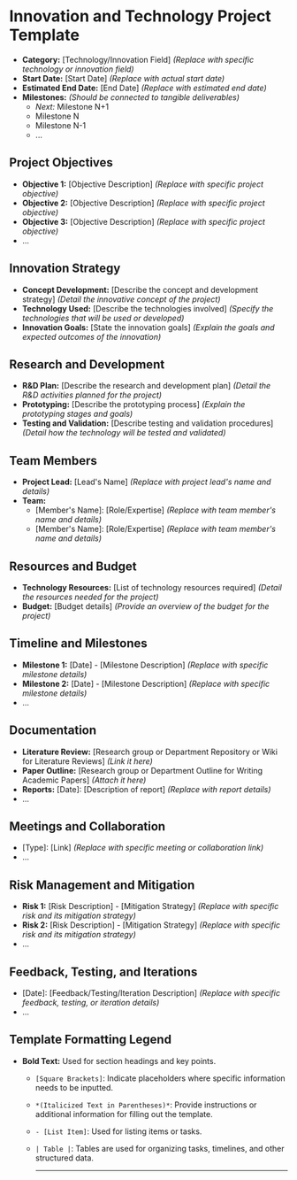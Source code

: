 # Innovation and Technology Project Template

- **Category:** [Technology/Innovation Field] _(Replace with specific technology or innovation field)_
- **Start Date:** [Start Date] _(Replace with actual start date)_
- **Estimated End Date:** [End Date] _(Replace with estimated end date)_
- **Milestones:** _(Should be connected to tangible deliverables)_
  - _Next:_ Milestone N+1
  - Milestone N
  - Milestone N-1
  - ...

## Project Objectives

- **Objective 1:** [Objective Description] _(Replace with specific project objective)_
- **Objective 2:** [Objective Description] _(Replace with specific project objective)_
- **Objective 3:** [Objective Description] _(Replace with specific project objective)_
- ...

## Innovation Strategy

- **Concept Development:** [Describe the concept and development strategy] _(Detail the innovative concept of the project)_
- **Technology Used:** [Describe the technologies involved] _(Specify the technologies that will be used or developed)_
- **Innovation Goals:** [State the innovation goals] _(Explain the goals and expected outcomes of the innovation)_

## Research and Development

- **R&D Plan:** [Describe the research and development plan] _(Detail the R&D activities planned for the project)_
- **Prototyping:** [Describe the prototyping process] _(Explain the prototyping stages and goals)_
- **Testing and Validation:** [Describe testing and validation procedures] _(Detail how the technology will be tested and validated)_

## Team Members

- **Project Lead:** [Lead's Name] _(Replace with project lead's name and details)_
- **Team:**
  - [Member's Name]: [Role/Expertise] _(Replace with team member's name and details)_
  - [Member's Name]: [Role/Expertise] _(Replace with team member's name and details)_

## Resources and Budget

- **Technology Resources:** [List of technology resources required] _(Detail the resources needed for the project)_
- **Budget:** [Budget details] _(Provide an overview of the budget for the project)_

## Timeline and Milestones

- **Milestone 1:** [Date] - [Milestone Description] _(Replace with specific milestone details)_
- **Milestone 2:** [Date] - [Milestone Description] _(Replace with specific milestone details)_
- ...

## Documentation

- **Literature Review:** [Research group or Department Repository or Wiki for Literature Reviews] _(Link it here)_
- **Paper Outline:** [Research group or Department Outline for Writing Academic Papers] _(Attach it here)_
- **Reports:** [Date]: [Description of report] _(Replace with report details)_
- ...

## Meetings and Collaboration

- [Type]: [Link] _(Replace with specific meeting or collaboration link)_
- ...

## Risk Management and Mitigation

- **Risk 1:** [Risk Description] - [Mitigation Strategy] _(Replace with specific risk and its mitigation strategy)_
- **Risk 2:** [Risk Description] - [Mitigation Strategy] _(Replace with specific risk and its mitigation strategy)_
- ...

## Feedback, Testing, and Iterations

- [Date]: [Feedback/Testing/Iteration Description] _(Replace with specific feedback, testing, or iteration details)_
- ...

## Template Formatting Legend

- **Bold Text:** Used for section headings and key points.

  - `[Square Brackets]`: Indicate placeholders where specific information needs to be inputted.
  - `*(Italicized Text in Parentheses)*`: Provide instructions or additional information for filling out the template.
  - `- [List Item]`: Used for listing items or tasks.
  - `| Table |`: Tables are used for organizing tasks, timelines, and other structured data.

    ***
